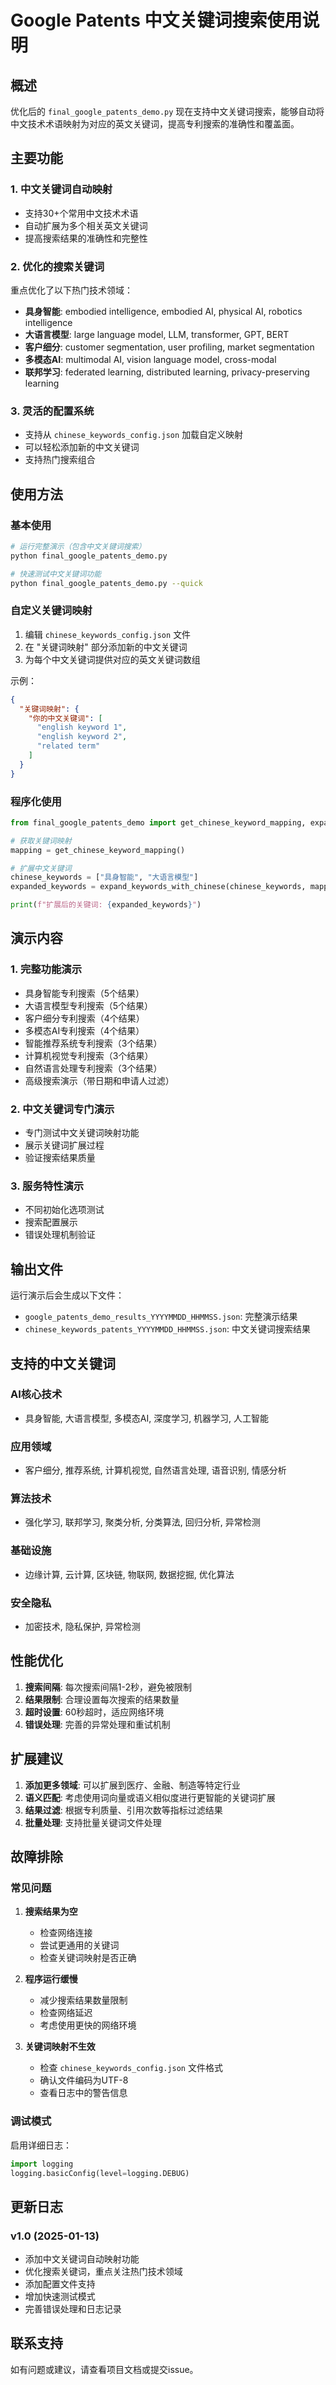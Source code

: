 # Google Patents 中文关键词搜索使用说明

## 概述

优化后的 `final_google_patents_demo.py` 现在支持中文关键词搜索，能够自动将中文技术术语映射为对应的英文关键词，提高专利搜索的准确性和覆盖面。

## 主要功能

### 1. 中文关键词自动映射
- 支持30+个常用中文技术术语
- 自动扩展为多个相关英文关键词
- 提高搜索结果的准确性和完整性

### 2. 优化的搜索关键词
重点优化了以下热门技术领域：
- **具身智能**: embodied intelligence, embodied AI, physical AI, robotics intelligence
- **大语言模型**: large language model, LLM, transformer, GPT, BERT
- **客户细分**: customer segmentation, user profiling, market segmentation
- **多模态AI**: multimodal AI, vision language model, cross-modal
- **联邦学习**: federated learning, distributed learning, privacy-preserving learning

### 3. 灵活的配置系统
- 支持从 `chinese_keywords_config.json` 加载自定义映射
- 可以轻松添加新的中文关键词
- 支持热门搜索组合

## 使用方法

### 基本使用

```bash
# 运行完整演示（包含中文关键词搜索）
python final_google_patents_demo.py

# 快速测试中文关键词功能
python final_google_patents_demo.py --quick
```

### 自定义关键词映射

1. 编辑 `chinese_keywords_config.json` 文件
2. 在 "关键词映射" 部分添加新的中文关键词
3. 为每个中文关键词提供对应的英文关键词数组

示例：
```json
{
  "关键词映射": {
    "你的中文关键词": [
      "english keyword 1",
      "english keyword 2",
      "related term"
    ]
  }
}
```

### 程序化使用

```python
from final_google_patents_demo import get_chinese_keyword_mapping, expand_keywords_with_chinese

# 获取关键词映射
mapping = get_chinese_keyword_mapping()

# 扩展中文关键词
chinese_keywords = ["具身智能", "大语言模型"]
expanded_keywords = expand_keywords_with_chinese(chinese_keywords, mapping)

print(f"扩展后的关键词: {expanded_keywords}")
```

## 演示内容

### 1. 完整功能演示
- 具身智能专利搜索（5个结果）
- 大语言模型专利搜索（5个结果）
- 客户细分专利搜索（4个结果）
- 多模态AI专利搜索（4个结果）
- 智能推荐系统专利搜索（3个结果）
- 计算机视觉专利搜索（3个结果）
- 自然语言处理专利搜索（3个结果）
- 高级搜索演示（带日期和申请人过滤）

### 2. 中文关键词专门演示
- 专门测试中文关键词映射功能
- 展示关键词扩展过程
- 验证搜索结果质量

### 3. 服务特性演示
- 不同初始化选项测试
- 搜索配置展示
- 错误处理机制验证

## 输出文件

运行演示后会生成以下文件：
- `google_patents_demo_results_YYYYMMDD_HHMMSS.json`: 完整演示结果
- `chinese_keywords_patents_YYYYMMDD_HHMMSS.json`: 中文关键词搜索结果

## 支持的中文关键词

### AI核心技术
- 具身智能, 大语言模型, 多模态AI, 深度学习, 机器学习, 人工智能

### 应用领域
- 客户细分, 推荐系统, 计算机视觉, 自然语言处理, 语音识别, 情感分析

### 算法技术
- 强化学习, 联邦学习, 聚类分析, 分类算法, 回归分析, 异常检测

### 基础设施
- 边缘计算, 云计算, 区块链, 物联网, 数据挖掘, 优化算法

### 安全隐私
- 加密技术, 隐私保护, 异常检测

## 性能优化

1. **搜索间隔**: 每次搜索间隔1-2秒，避免被限制
2. **结果限制**: 合理设置每次搜索的结果数量
3. **超时设置**: 60秒超时，适应网络环境
4. **错误处理**: 完善的异常处理和重试机制

## 扩展建议

1. **添加更多领域**: 可以扩展到医疗、金融、制造等特定行业
2. **语义匹配**: 考虑使用词向量或语义相似度进行更智能的关键词扩展
3. **结果过滤**: 根据专利质量、引用次数等指标过滤结果
4. **批量处理**: 支持批量关键词文件处理

## 故障排除

### 常见问题

1. **搜索结果为空**
   - 检查网络连接
   - 尝试更通用的关键词
   - 检查关键词映射是否正确

2. **程序运行缓慢**
   - 减少搜索结果数量限制
   - 检查网络延迟
   - 考虑使用更快的网络环境

3. **关键词映射不生效**
   - 检查 `chinese_keywords_config.json` 文件格式
   - 确认文件编码为UTF-8
   - 查看日志中的警告信息

### 调试模式

启用详细日志：
```python
import logging
logging.basicConfig(level=logging.DEBUG)
```

## 更新日志

### v1.0 (2025-01-13)
- 添加中文关键词自动映射功能
- 优化搜索关键词，重点关注热门技术领域
- 添加配置文件支持
- 增加快速测试模式
- 完善错误处理和日志记录

## 联系支持

如有问题或建议，请查看项目文档或提交issue。
